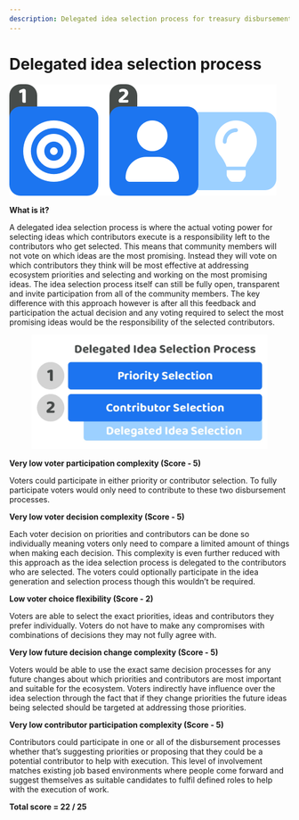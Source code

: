 ```yaml
---
description: Delegated idea selection process for treasury disbursement
---
```


# Delegated idea selection process

![](../../.gitbook/assets/delegated-idea-selection-process.png)



**What is it?**

A delegated idea selection process is where the actual voting power for selecting ideas which contributors execute is a responsibility left to the contributors who get selected. This means that community members will not vote on which ideas are the most promising. Instead they will vote on which contributors they think will be most effective at addressing ecosystem priorities and selecting and working on the most promising ideas. The idea selection process itself can still be fully open, transparent and invite participation from all of the community members. The key difference with this approach however is after all this feedback and participation the actual decision and any voting required to select the most promising ideas would be the responsibility of the selected contributors.

<div align="left">

<figure><img src="../../.gitbook/assets/delegated-idea-selection-process.jpg" alt="" width="563"><figcaption></figcaption></figure>

</div>



**Very low voter participation complexity (Score - 5)**

Voters could participate in either priority or contributor selection. To fully participate voters would only need to contribute to these two disbursement processes.



**Very low voter decision complexity (Score - 5)**

Each voter decision on priorities and contributors can be done so individually meaning voters only need to compare a limited amount of things when making each decision. This complexity is even further reduced with this approach as the idea selection process is delegated to the contributors who are selected. The voters could optionally participate in the idea generation and selection process though this wouldn’t be required.



**Low voter choice flexibility (Score - 2)**

Voters are able to select the exact priorities, ideas and contributors they prefer individually. Voters do not have to make any compromises with combinations of decisions they may not fully agree with.



**Very low future decision change complexity (Score - 5)**

Voters would be able to use the exact same decision processes for any future changes about which priorities and contributors are most important and suitable for the ecosystem. Voters indirectly have influence over the idea selection through the fact that if they change priorities the future ideas being selected should be targeted at addressing those priorities.



**Very low contributor participation complexity (Score - 5)**

Contributors could participate in one or all of the disbursement processes whether that’s suggesting priorities or proposing that they could be a potential contributor to help with execution. This level of involvement matches existing job based environments where people come forward and suggest themselves as suitable candidates to fulfil defined roles to help with the execution of work.



**Total score = 22 / 25**
